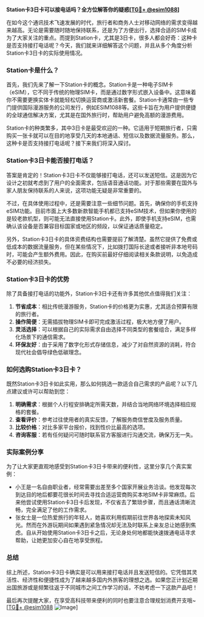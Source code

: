 **Station卡3日卡可以接电话吗？全方位解答你的疑惑[[TG💪+ @esim1088](https://t.me/s/esim1088)]**

在如今这个通讯技术飞速发展的时代，旅行者和商务人士对移动网络的需求变得越来越高。无论是需要随时随地保持联系，还是为了方便出行，选择合适的SIM卡成为了大家关注的重点。而提到Station卡，尤其是3日卡，很多人都会好奇：这种卡是否支持接打电话呢？今天，我们就来详细解答这个问题，并且从多个角度分析Station卡3日卡的实际使用情况。

### Station卡是什么？

首先，我们先来了解一下Station卡的概念。Station卡是一种电子SIM卡（eSIM），它不同于传统的物理SIM卡，而是通过数字形式嵌入设备中。这意味着你不需要更换实体卡就能轻松切换运营商或激活新套餐。Station卡通常由一些专门提供国际漫游服务的公司发行，例如ESIM1088等。这些卡旨在为用户提供便捷的全球通信解决方案，尤其是在国外旅行时，帮助用户避免高额的漫游费用。

Station卡的种类繁多，其中3日卡是最受欢迎的一种。它适用于短期旅行者，只需购买一张卡就可以在目的地享受几天的本地通话、短信以及数据流量服务。那么，这种卡是否支持接打电话呢？接下来我们将深入探讨。

### Station卡3日卡能否接打电话？

答案是肯定的！Station卡3日卡不仅能够接打电话，还可以发送短信。这是因为它设计之初就考虑到了用户的全面需求，包括语音通话功能。对于那些需要在国外与家人朋友保持联系的人来说，这项功能无疑是非常重要的。

不过，在具体使用过程中，还是需要注意一些细节问题。首先，确保你的手机支持eSIM功能。目前市面上大多数新款智能手机都已支持eSIM技术，但如果你使用的是较老款机型，则可能无法直接使用Station卡。此外，即使手机支持eSIM，也需确认该设备是否兼容目标国家或地区的频段，以保证通话质量稳定。

另外，Station卡3日卡的具体资费结构也需要提前了解清楚。虽然它提供了免费或低成本的数据流量服务，但在某些情况下，比如拨打国际长途或者接听非本地号码时，可能会产生额外费用。因此，在购买前最好仔细阅读相关条款说明，以免造成不必要的经济损失。

### Station卡3日卡的优势

除了具备接打电话的功能外，Station卡3日卡还有许多其他优点值得我们关注：

1. **节省成本**：相比传统漫游服务，Station卡的价格更为实惠，尤其适合预算有限的旅行者。
2. **操作简便**：无需插拔物理SIM卡即可完成激活过程，极大地方便了用户。
3. **灵活选择**：可以根据自己的实际需求自由选择不同类型的套餐组合，满足多样化场景下的通信需求。
4. **环保友好**：由于采用了数字化形式存储信息，减少了对自然资源的消耗，符合现代社会倡导绿色低碳理念。

### 如何选购Station卡3日卡？

既然Station卡3日卡如此实用，那么如何挑选一款适合自己需求的产品呢？以下几点建议或许可以帮助到您：

1. **明确需求**：根据个人行程安排确定所需天数，并结合当地网络环境选择相应规格的套餐。
2. **查看评价**：参考过往使用者的真实反馈，了解服务商信誉度及服务质量。
3. **比较价格**：对比多家平台报价，找到性价比最高的选项。
4. **咨询客服**：若有任何疑问可随时联系官方客服进行沟通交流，确保万无一失。

### 实际案例分享

为了让大家更直观地感受到Station卡3日卡带来的便利性，这里分享几个真实案例：

- 小王是一名自由职业者，经常需要出差至多个国家开展业务洽谈。他发现每次到达目的地后都要花很长时间去寻找合适运营商购买本地SIM卡非常麻烦。后来他尝试使用Station卡3日卡后发现，不仅省去了繁琐步骤，而且通话清晰流畅，完全满足了他的工作需求。
- 张女士是一位热爱旅行的年轻人，她喜欢利用假期前往世界各地探索未知风光。然而在外游玩期间如果遇到紧急情况却无法及时联系上亲友总让她感到焦虑。自从开始使用Station卡3日卡之后，无论身处何地都能快速拨通电话寻求帮助，让她更加安心自在地享受旅程。

### 总结

综上所述，Station卡3日卡确实是可以用来接打电话并且发送短信的。它凭借其灵活性、经济性和便捷性成为了越来越多国内外旅客的理想之选。如果您正计划近期出国旅游或是频繁往返于不同城市之间工作学习的话，不妨考虑一下这款产品吧！

最后再次提醒大家，在享受高科技带来便利的同时也要注意合理规划消费开支哦~ [[TG💪+ @esim1088](https://t.me/s/esim1088) ![Image](https://i.postimg.cc/4NQfJmqS/Snipaste-2025-05-13-00-14-12.png)]